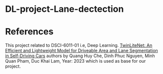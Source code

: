 # DL-project-Lane-dectection
# References 
This project related to DSCI-6011-01 i.e, Deep Learning.
[TwinLiteNet: An Efficient and Lightweight Model for Driveable Area and Lane Segmentation in Self-Driving Cars](https://arxiv.org/abs/2307.10705)
authors by Quang Huy Che, Dinh Phuc Nguyen, Minh Quan Pham, Duc Khai Lam, Year: 2023 which is used as base for our project.
